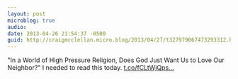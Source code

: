```yaml
---
layout: post
microblog: true
audio: 
date: 2013-04-26 21:54:37 -0500
guid: http://craigmcclellan.micro.blog/2013/04/27/t327979067473293312.html
---
```

"In a World of High Pressure Religion, Does God Just Want Us to Love Our Neighbor?" I needed to read this today.  [t.co/fCLtWjQps...](http://t.co/fCLtWjQpsR)
